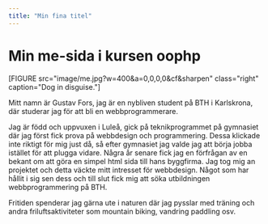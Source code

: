 ```yaml
---
title: "Min fina titel"
---
```

Min me-sida i kursen oophp
=========================

[FIGURE src="image/me.jpg?w=400&a=0,0,0,0&cf&sharpen" class="right" caption="Dog in disguise."]

Mitt namn är Gustav Fors, jag är en nybliven student på BTH i Karlskrona, där studerar jag för att bli en webbprogrammerare.

Jag är född och uppvuxen i Luleå, gick på teknikprogrammet på gymnasiet där jag först fick prova på webbdesign och programmering. Dessa klickade inte riktigt för mig just då, så efter gymnasiet jag valde jag att börja jobba istället för att plugga vidare. Några år senare fick jag en förfrågan av en bekant om att göra en simpel html sida till hans byggfirma. Jag tog mig an projektet och detta väckte mitt intresset för webbdesign. Något som har hållit i sig sen dess och till slut fick mig att söka utbildningen webbprogrammering på BTH.

Fritiden spenderar jag gärna ute i naturen där jag pysslar med träning och andra friluftsaktiviteter som mountain biking, vandring paddling osv.
